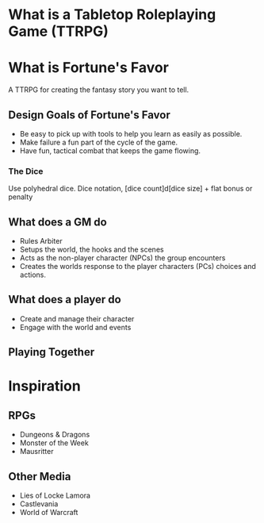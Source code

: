 # What is a Tabletop Roleplaying Game (TTRPG)

# What is Fortune's Favor

A TTRPG for creating the fantasy story you want to tell.

## Design Goals of Fortune's Favor

- Be easy to pick up with tools to help you learn as easily as possible.
- Make failure a fun part of the cycle of the game.
- Have fun, tactical combat that keeps the game flowing.

### The Dice

Use polyhedral dice. Dice notation, [dice count]d[dice size] + flat bonus or penalty

## What does a GM do

- Rules Arbiter
- Setups the world, the hooks and the scenes
- Acts as the non-player character (NPCs) the group encounters
- Creates the worlds response to the player characters (PCs) choices and actions.

## What does a player do

- Create and manage their character
- Engage with the world and events

## Playing Together

# Inspiration

## RPGs

- Dungeons & Dragons
- Monster of the Week
- Mausritter

## Other Media

- Lies of Locke Lamora
- Castlevania
- World of Warcraft
